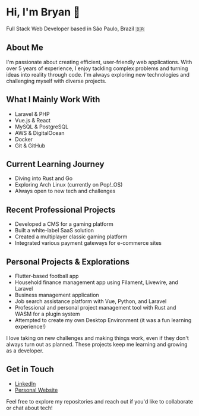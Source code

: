 # Hi, I'm Bryan 👋

Full Stack Web Developer based in São Paulo, Brazil 🇧🇷

## About Me

I'm passionate about creating efficient, user-friendly web applications. With over 5 years of experience, I enjoy tackling complex problems and turning ideas into reality through code. I'm always exploring new technologies and challenging myself with diverse projects.

## What I Mainly Work With

- Laravel & PHP
- Vue.js & React
- MySQL & PostgreSQL
- AWS & DigitalOcean
- Docker
- Git & GitHub

## Current Learning Journey

- Diving into Rust and Go
- Exploring Arch Linux (currently on Pop!_OS)
- Always open to new tech and challenges

## Recent Professional Projects

- Developed a CMS for a gaming platform
- Built a white-label SaaS solution
- Created a multiplayer classic gaming platform
- Integrated various payment gateways for e-commerce sites

## Personal Projects & Explorations

- Flutter-based football app
- Household finance management app using Filament, Livewire, and Laravel
- Business management application
- Job search assistance platform with Vue, Python, and Laravel
- Professional and personal project management tool with Rust and WASM for a plugin system
- Attempted to create my own Desktop Environment (it was a fun learning experience!)

I love taking on new challenges and making things work, even if they don't always turn out as planned. These projects keep me learning and growing as a developer.

## Get in Touch

- [LinkedIn](https://linkedin.com/in/brimmar)
- [Personal Website](https://brimmar.dev)

Feel free to explore my repositories and reach out if you'd like to collaborate or chat about tech!
